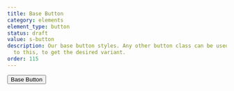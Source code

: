 ```yaml
---
title: Base Button
category: elements
element_type: button
status: draft
value: s-button
description: Our base button styles. Any other button class can be used in addition
  to this, to get the desired variant.
order: 115
---
```

<button class="s-button">Base Button</button>